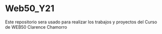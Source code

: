 # Web50_Y21
Este repositorio sera usado para realizar los trabajos y proyectos del Curso de WEB50
Clarence Chamorro
